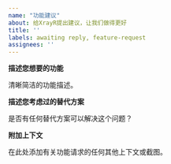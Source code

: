 ```yaml
---
name: "功能建议"
about: 给XrayR提出建议，让我们做得更好
title: ''
labels: awaiting reply, feature-request
assignees: ''
---
```


**描述您想要的功能**

清晰简洁的功能描述。

**描述您考虑过的替代方案** 

是否有任何替代方案可以解决这个问题？ 

**附加上下文** 

在此处添加有关功能请求的任何其他上下文或截图。